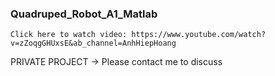 ### Quadruped_Robot_A1_Matlab
```
Click here to watch video: https://www.youtube.com/watch?v=zZoqgGHUxsE&ab_channel=AnhHiepHoang
```

PRIVATE PROJECT -> Please contact me to discuss

